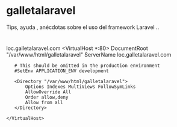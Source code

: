 # galletalaravel
Tips, ayuda , anécdotas sobre el uso del framework Laravel ..


#
loc.galletalaravel.com
    <VirtualHost *:80>
       DocumentRoot "/var/www/html/galletalaravel"
       ServerName loc.galletalaravel.com
    
       # This should be omitted in the production environment
       #SetEnv APPLICATION_ENV development
    
       <Directory "/var/www/html/galletalaravel">
           Options Indexes MultiViews FollowSymLinks
           AllowOverride All
           Order allow,deny
           Allow from all
       </Directory>
    
    </VirtualHost>
